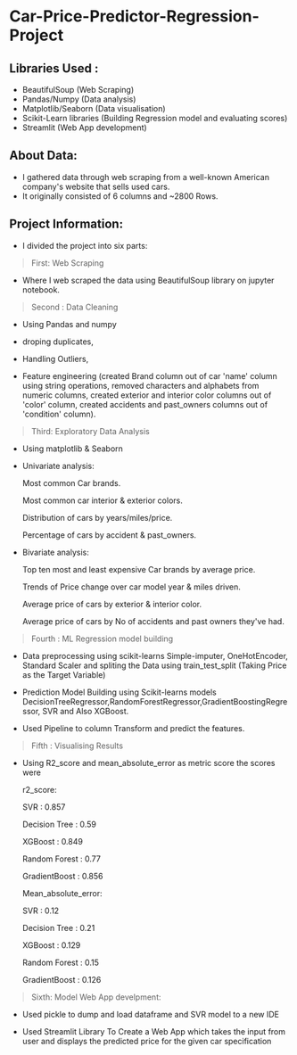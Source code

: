# Car-Price-Predictor-Regression-Project



## Libraries Used :
* BeautifulSoup (Web Scraping)
* Pandas/Numpy  (Data analysis)
* Matplotlib/Seaborn (Data visualisation)
* Scikit-Learn libraries (Building Regression model and evaluating scores)
* Streamlit (Web App development)


## About Data:
* I gathered data through web scraping from a well-known American company's website that  sells used cars.
* It originally consisted of 6 columns and ~2800 Rows.


## Project Information:
* I divided the project into  six parts:


  
> First: Web Scraping


 * Where I web scraped the data using BeautifulSoup library on jupyter notebook.





> Second : Data Cleaning

* Using Pandas and numpy
  
*   droping duplicates,

 * Handling Outliers,
 
*  Feature engineering
     (created Brand column out of car 'name' column using string operations,
     removed characters and alphabets from numeric columns,
     created exterior and interior color columns out of 'color' column,
     created accidents and past_owners  columns out of 'condition' column).





> Third: Exploratory Data Analysis

* Using matplotlib & Seaborn

* Univariate analysis:
    
  Most common Car brands.
  
  Most common car interior & exterior colors.
  
  Distribution of cars by years/miles/price.
  
  Percentage of cars by accident & past_owners.
   
* Bivariate analysis:
    
  Top ten most and least expensive Car brands by average price.
  
  Trends of Price change over car model year & miles driven.
 
  Average price of cars by exterior & interior color.
 
  Average price of cars by No of accidents and past owners they've had.






> Fourth : ML Regression model building

* Data preprocessing using scikit-learns Simple-imputer, OneHotEncoder, Standard Scaler and spliting the Data using train_test_split (Taking Price as the Target Variable)
  
* Prediction Model Building using Scikit-learns models DecisionTreeRegressor,RandomForestRegressor,GradientBoostingRegressor, SVR 
and Also XGBoost.

* Used Pipeline to column Transform and predict the features.






> Fifth : Visualising Results


* Using R2_score and mean_absolute_error as metric score the scores were
      
  
  r2_score:
  
     SVR : 0.857
      
     Decision Tree : 0.59

     XGBoost : 0.849

     Random Forest : 0.77

     GradientBoost : 0.856


         
   Mean_absolute_error:

   SVR : 0.12

   Decision Tree : 0.21

  XGBoost : 0.129

   Random Forest : 0.15

   GradientBoost : 0.126





> Sixth: Model Web App develpment:

* Used pickle to dump and load dataframe and SVR model to a new IDE

* Used Streamlit Library To Create a Web App which takes the input from user and displays the predicted price for the given car specification













































